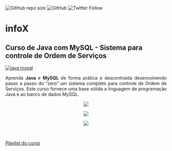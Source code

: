 ![GitHub repo size](https://img.shields.io/github/repo-size/professorjosedeassis/infoX)
![GitHub](https://img.shields.io/github/license/professorjosedeassis/infoX)
![Twitter Follow](https://img.shields.io/twitter/follow/joseassis?label=Seguir&style=social)
# infoX
## Curso de Java com MySQL - Sistema para controle de Ordem de Serviços
[![java mysql](http://img.youtube.com/vi/eA4WjjkzK3c/0.jpg)](http://www.youtube.com/watch?v=eA4WjjkzK3c "Curso de java com mysql")
<p style="text-align: justify;">Aprenda <strong>Java </strong>e <strong>MySQL </strong>de forma prática e descontraída desenvolvendo passo a passo do “zero” um sistema completo para controle de Ordem de Serviços. Este curso fornece uma base sólida a linguagem de programação Java e ao banco de dados MySQL.</p><p style="text-align: center;"><img src="https://s3.amazonaws.com/thinkific/file_uploads/39810/images/3d2/7b6/10a/java-mysql-login.jpg"><span class="redactor-invisible-space"></span></p><p style="text-align: center;"></p><p style="text-align: center;"><img src="https://s3.amazonaws.com/thinkific/file_uploads/39810/images/b36/8d0/6fa/z.jpg"></p><p style="text-align: center;"></p><p style="text-align: center;"><img src="https://s3.amazonaws.com/thinkific/file_uploads/39810/images/767/c2d/dcc/relatorio-de-servicos.jpg"></p><p><br></p>
<p><a href= "https://www.youtube.com/playlist?list=PLbEOwbQR9lqxsTusvu8wfkUECrmcV81MU">Playlist do curso</a></p>
